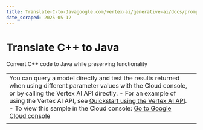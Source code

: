 ```yaml
---
title: Translate-C-to-Javagoogle.com/vertex-ai/generative-ai/docs/prompt-gallery/samples/code_translate_c++_to_java
date_scraped: 2025-05-12
---
```


# Translate C++ to Java 

Convert C++ code to Java while preserving functionality

| | |
| --- | --- |
| You can query a model directly and test the results returned when using different parameter values with the Cloud console, or by calling the Vertex AI API directly. - For an example of using the Vertex AI API, see [Quickstart using the Vertex AI API](../../start/quickstarts/api-quickstart.md). - To view this sample in the Cloud console: [Go to Google Cloud console](https://console.cloud.google.com/vertex-ai/generative/language/prompt-examples/Translate%20C++%20to%20Java) | |
| | | | --- | | **System instructions** | | | You are a skilled programmer knowledgeable in Java and C++, focusing on code translation between these two languages. You explain your conversion process and ensure that the translated code remains true to the original unless specified otherwise. | Prompt Freeform Please convert the following C++ code to Java. Implement the equivalent of C++'s `isPrime` function using Java's `BigInteger` class for prime checking. ```python #include <iostream> #include <string> #include <cmath> using namespace std; bool isPrime(long long number) { if (number <= 1) return false; if (number == 2) return true; if (number % 2 == 0) return false; for (long long i = 3; i <= sqrt(number); i += 2) { if (number % i == 0) return false; } return true; } int main() { string largeNumber; cout << "Enter a large number: "; cin >> largeNumber; int primeSubstringCount = 0; for (size_t i = 0; i < largeNumber.length(); ++i) { for (size_t j = i + 1; j <= largeNumber.length(); ++j) { string substring = largeNumber.substr(i, j - i); long long number = stoll(substring); if (isPrime(number)) { primeSubstringCount++; cout << "Prime substring: " << substring << endl; } } } cout << "Total number of prime substrings: " << primeSubstringCount << endl; return 0; } ``` Response The C++ code efficiently checks for prime substrings within a large number. Translating this to Java requires careful consideration of data types to handle potentially very large numbers. We'll use `BigInteger` for this purpose. Here's the Java equivalent: ```python import java.math.BigInteger; import java.util.Scanner; public class PrimeSubstrings { public static boolean isPrime(BigInteger number) { if (number.compareTo(BigInteger.ONE) <= 0) return false; if (number.equals(BigInteger.valueOf(2))) return true; if (number.mod(BigInteger.valueOf(2)).equals(BigInteger.ZERO)) return false; for (BigInteger i = BigInteger.valueOf(3); i.compareTo(number.sqrt()) <= 0; i = i.add(BigInteger.valueOf(2))) { if (number.mod(i).equals(BigInteger.ZERO)) return false; } return true; } public static void main(String[] args) { Scanner scanner = new Scanner(System.in); System.out.print("Enter a large number: "); String largeNumber = scanner.nextLine(); int primeSubstringCount = 0; for (int i = 0; i < largeNumber.length(); ++i) { for (int j = i + 1; j <= largeNumber.length(); ++j) { String substring = largeNumber.substring(i, j); BigInteger number = new BigInteger(substring); if (isPrime(number)) { primeSubstringCount++; System.out.println("Prime substring: " << substring); } } } System.out.println("Total number of prime substrings: " + primeSubstringCount); scanner.close(); } } ``` **Conversion Process Explanation:** 1. **Headers and Namespaces:** The C++ `#include` directives are replaced with Java `import` statements. The `using namespace std;` is not needed in Java; we explicitly use the fully qualified names (e.g., `BigInteger.valueOf(2)`). 2. **Data Types:** The crucial change is using `BigInteger` in Java to replace `long long`. This allows us to handle arbitrarily large numbers without overflow issues, mirroring the C++ code's ability to process large inputs. 3. **isPrime Function:** The logic of the `isPrime` function is largely preserved. The key differences are: - Comparisons: Instead of `<=`, `==`, and `%`, we use `compareTo()`, `equals()`, and `mod()` methods of the `BigInteger` class. - Square Root: We use `number.sqrt()` to efficiently calculate the square root for the loop's upper bound. 4. **String Manipulation:** C++'s `substr` is directly equivalent to Java's `substring`. 5. **Input/Output:** C++'s `cout` and `cin` are replaced with Java's `System.out.print` and `Scanner` class, respectively. Remember to close the `Scanner` to release resources. 6. **Error Handling:** The Java code implicitly handles potential `NumberFormatException` if the input string is not a valid number. More robust error handling could be added if needed. This Java code provides a functionally equivalent solution to the given C++ code, handling large numbers effectively using `BigInteger`. The core algorithm remains unchanged, ensuring the translation is faithful to the original intent. | | | | | --- | --- | | **Model:** | gemini-1.5-flash-002 | | **Temperature:** | 0.2 | | **Max output tokens:** | 8192 | | **TopK:** | 40.0 | | **TopP:** | 0.95 | |